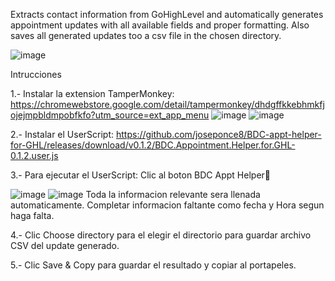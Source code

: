 Extracts contact information from GoHighLevel and automatically generates appointment updates with all available fields and proper formatting. Also saves all generated updates too a csv file in the chosen directory.

![image](https://github.com/user-attachments/assets/4a5e2675-78e3-406c-b763-a84347f7ccff)

Intrucciones

1.- Instalar  la extension TamperMonkey:
https://chromewebstore.google.com/detail/tampermonkey/dhdgffkkebhmkfjojejmpbldmpobfkfo?utm_source=ext_app_menu
![image](https://github.com/user-attachments/assets/ab66b138-faa3-44cc-a271-85d74e06d699)
![image](https://github.com/user-attachments/assets/3387829c-22e8-4a47-98e2-29a11308d133)

2.- Instalar el UserScript:
https://github.com/joseponce8/BDC-appt-helper-for-GHL/releases/download/v0.1.2/BDC.Appointment.Helper.for.GHL-0.1.2.user.js

3.- Para ejecutar el UserScript:
Clic al boton BDC Appt Helper📌

![image](https://github.com/user-attachments/assets/49823e56-2269-472d-9b8c-3a732739b3c8)
![image](https://github.com/user-attachments/assets/84abac38-4644-47ce-97df-4bf42d8aaa39)
Toda la informacion relevante sera llenada automaticamente. 
Completar informacion faltante como fecha y Hora segun haga falta.

4.- Clic Choose directory para el elegir el directorio para guardar archivo CSV del update generado.

5.- Clic Save & Copy para guardar el resultado y copiar al portapeles.

